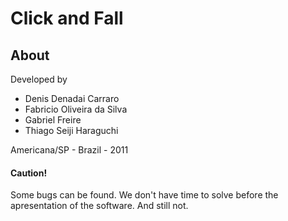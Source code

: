# Click and Fall

## About

Developed by
* Denis Denadai Carraro
* Fabricio Oliveira da Silva
* Gabriel Freire
* Thiago Seiji Haraguchi

Americana/SP - Brazil - 2011

#### Caution!
Some bugs can be found. We don't have time to solve before the apresentation of the software. And still not.